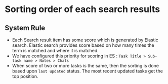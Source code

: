 # Sorting order of each search results


## System Rule
- Each Search result item has some score which is generated by Elastic search. Elastic search provides score based on how many times the term is matched and where it is matched. 
- We have configured this priority for scoring in ES : `Task Title > Sub-task name > Notes > Chats`
- When score of two or more tasks is the same, then the sorting is done based upon `last updated` status. The most recent updated tasks get the top position. 